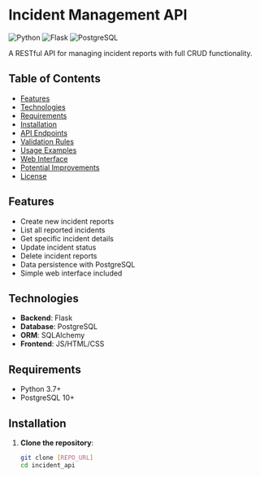# Incident Management API

![Python](https://img.shields.io/badge/python-3.7%2B-blue)
![Flask](https://img.shields.io/badge/flask-2.0.1-green)
![PostgreSQL](https://img.shields.io/badge/postgresql-10%2B-blueviolet)

A RESTful API for managing incident reports with full CRUD functionality.

## Table of Contents
- [Features](#features)
- [Technologies](#technologies)
- [Requirements](#requirements)
- [Installation](#installation)
- [API Endpoints](#api-endpoints)
- [Validation Rules](#validation-rules)
- [Usage Examples](#usage-examples)
- [Web Interface](#web-interface)
- [Potential Improvements](#potential-improvements)
- [License](#license)

## Features

- Create new incident reports
- List all reported incidents
- Get specific incident details
- Update incident status
- Delete incident reports
- Data persistence with PostgreSQL
- Simple web interface included

## Technologies

- **Backend**: Flask
- **Database**: PostgreSQL
- **ORM**: SQLAlchemy
- **Frontend**: JS/HTML/CSS

## Requirements

- Python 3.7+
- PostgreSQL 10+

## Installation

1. **Clone the repository**:
   ```bash
   git clone [REPO_URL]
   cd incident_api